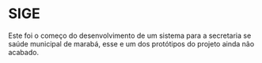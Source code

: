 # SIGE
Este foi o começo do desenvolvimento de um sistema para a secretaria se saúde municipal de marabá, esse e um dos protótipos do projeto ainda não acabado.
